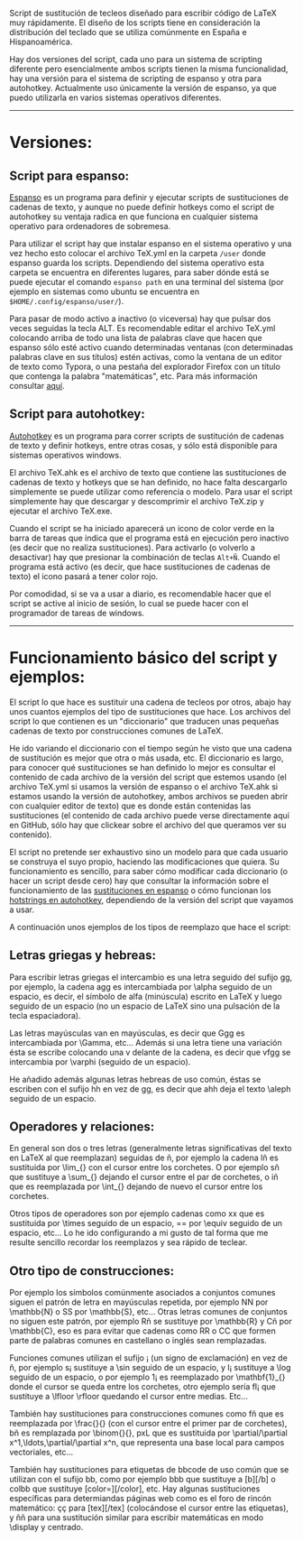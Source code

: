 Script de sustitución de tecleos diseñado para escribir código de LaTeX muy rápidamente. El diseño de los scripts tiene en consideración la distribución del teclado que se utiliza comúnmente en España e Hispanoamérica. 

Hay dos versiones del script, cada uno para un sistema de scripting diferente pero esencialmente ambos scripts tienen la misma funcionalidad, hay una versión para el sistema de scripting de espanso y otra para autohotkey. Actualmente uso únicamente la versión de espanso, ya que puedo utilizarla en varios sistemas operativos diferentes.

***

# Versiones:

## Script para espanso:

[Espanso](https://espanso.org/) es un programa para definir y ejecutar scripts de sustituciones de cadenas de texto, y aunque no puede definir hotkeys como el script de autohotkey su ventaja radica en que funciona en cualquier sistema operativo para ordenadores de sobremesa. 

Para utilizar el script hay que instalar espanso en el sistema operativo y una vez hecho esto colocar el archivo TeX.yml en la carpeta `/user` donde espanso guarda los scripts. Dependiendo del sistema operativo esta carpeta se encuentra en diferentes lugares, para saber dónde está se puede ejecutar el comando `espanso path` en una terminal del sistema (por ejemplo en sistemas como ubuntu se encuentra en `$HOME/.config/espanso/user/`).

Para pasar de modo activo a inactivo (o viceversa) hay que pulsar dos veces seguidas la tecla ALT. Es recomendable editar el archivo TeX.yml colocando arriba de todo una lista de palabras clave que hacen que espanso sólo esté activo cuando determinadas ventanas (con determinadas palabras clave en sus títulos) estén activas, como la ventana de un editor de texto como Typora, o una pestaña del explorador Firefox con un título que contenga la palabra "matemáticas", etc. Para más información consultar [aquí](https://espanso.org/docs/configuration/#application-specific-configurations).

## Script para autohotkey:

[Autohotkey](https://www.autohotkey.com/) es un programa para correr scripts de sustitución de cadenas de texto y definir hotkeys, entre otras cosas, y sólo está disponible para sistemas operativos windows.

El archivo TeX.ahk es el archivo de texto que contiene las sustituciones de cadenas de texto y hotkeys que se han definido, no hace falta descargarlo simplemente se puede utilizar como referencia o modelo. Para usar el script simplemente hay que descargar y descomprimir el archivo TeX.zip y ejecutar el archivo TeX.exe.

Cuando el script se ha iniciado aparecerá un icono de color verde en la barra de tareas que indica que el programa está en ejecución pero inactivo (es decir que no realiza sustituciones). Para activarlo (o volverlo a desactivar) hay que presionar la combinación de teclas `Alt+Ñ`. Cuando el programa está activo (es decir, que hace sustituciones de cadenas de texto) el icono pasará a tener color rojo.

Por comodidad, si se va a usar a diario, es recomendable hacer que el script se active al inicio de sesión, lo cual se puede hacer con el programador de tareas de windows.

***

# Funcionamiento básico del script y ejemplos:

El script lo que hace es sustituir una cadena de tecleos por otros, abajo hay unos cuantos ejemplos del tipo de sustituciones que hace. Los archivos del script lo que contienen es un "diccionario" que traducen unas pequeñas cadenas de texto por construcciones comunes de LaTeX.

He ido variando el diccionario con el tiempo según he visto que una cadena de sustitución es mejor que otra o más usada, etc. El diccionario es largo, para conocer qué sustituciones se han definido lo mejor es consultar el contenido de cada archivo de la versión del script que estemos usando (el archivo TeX.yml si usamos la versión de espanso o el archivo TeX.ahk si estamos usando la versión de autohotkey, ambos archivos se pueden abrir con cualquier editor de texto) que es donde están contenidas las sustituciones (el contenido de cada archivo puede verse directamente aquí en GitHub, sólo hay que clickear sobre el archivo del que queramos ver su contenido).

El script no pretende ser exhaustivo sino un modelo para que cada usuario se construya el suyo propio, haciendo las modificaciones que quiera. Su funcionamiento es sencillo, para saber cómo modificar cada diccionario (o hacer un script desde cero) hay que consultar la información sobre el funcionamiento de las [sustituciones en espanso](https://espanso.org/docs/matches/) o cómo funcionan los [hotstrings en autohotkey](https://lexikos.github.io/v2/docs/Hotstrings.htm), dependiendo de la versión del script que vayamos a usar.

A continuación unos ejemplos de los tipos de reemplazo que hace el script:

## Letras griegas y hebreas:

Para escribir letras griegas el intercambio es una letra seguido del sufijo gg, por ejemplo, la cadena agg es intercambiada por \alpha seguido de un espacio, es decir, el símbolo de alfa (minúscula) escrito en LaTeX y luego seguido de un espacio (no un espacio de LaTeX sino una pulsación de la tecla espaciadora).

Las letras mayúsculas van en mayúsculas, es decir que Ggg es intercambiada por \Gamma, etc... Además si una letra tiene una variación ésta se escribe colocando una v delante de la cadena, es decir que vfgg se intercambia por \varphi (seguido de un espacio).

He añadido además algunas letras hebreas de uso común, éstas se escriben con el sufijo hh en vez de gg, es decir que ahh deja el texto \aleph seguido de un espacio.

## Operadores y relaciones:

En general son dos o tres letras (generalmente letras significativas del texto en LaTeX al que reemplazan) seguidas de ñ, por ejemplo la cadena lñ es sustituida por \lim_{} con el cursor entre los corchetes. O por ejemplo sñ que sustituye a \sum_{} dejando el cursor entre el par de corchetes, o iñ que es reemplazada por \int_{} dejando de nuevo el cursor entre los corchetes.

Otros tipos de operadores son por ejemplo cadenas como xx que es sustituida por \times seguido de un espacio, == por \equiv seguido de un espacio, etc... Lo he ido configurando a mi gusto de tal forma que me resulte sencillo recordar los reemplazos y sea rápido de teclear.

## Otro tipo de construcciones:

Por ejemplo los símbolos comúnmente asociados a conjuntos comunes siguen el patrón de letra en mayúsculas repetida, por ejemplo NN por \mathbb{N} o SS por \mathbb{S}, etc... Otras letras comunes de conjuntos no siguen este patrón, por ejemplo Rñ se sustituye por \mathbb{R} y Cñ por \mathbb{C}, eso es para evitar que cadenas como RR o CC que formen parte de palabras comunes en castellano o inglés sean remplazadas.

Funciones comunes utilizan el sufijo ¡ (un signo de exclamación) en vez de ñ, por ejemplo s¡ sustituye a \sin seguido de un espacio, y l¡ sustituye a \log seguido de un espacio, o por ejemplo 1¡ es reemplazado por \mathbf{1}_{} donde el cursor se queda entre los corchetes, otro ejemplo sería fl¡ que sustituye a \lfloor  \rfloor quedando el cursor entre medias. Etc...

También hay sustituciones para construcciones comunes como fñ que es reemplazada por \frac{}{} (con el cursor entre el primer par de corchetes), bñ es remplazada por \binom{}{}, pxL que es sustituida por \partial/\partial x^1,\ldots,\partial/\partial x^n, que representa una base local para campos vectoriales, etc...

También hay sustituciones para etiquetas de bbcode de uso común que se utilizan con el sufijo bb, como por ejemplo bbb que sustituye a [b][/b] o colbb que sustituye [color=][/color], etc. Hay algunas sustituciones específicas para determiandas páginas web como es el foro de rincón matemático: çç para [tex][/tex] (colocándose el cursor entre las etiquetas), y ññ para una sustitución similar para escribir matemáticas en modo \display y centrado.
